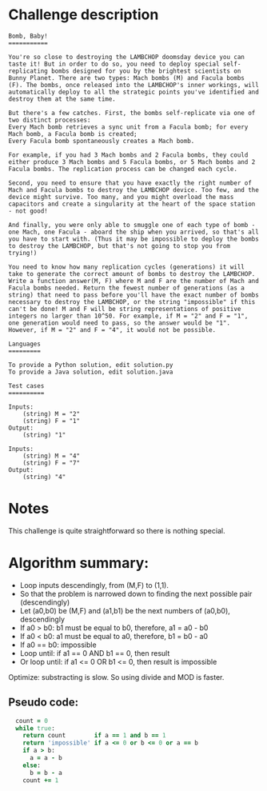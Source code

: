 # Challenge description
```
Bomb, Baby!
===========

You're so close to destroying the LAMBCHOP doomsday device you can taste it! But in order to do so, you need to deploy special self-replicating bombs designed for you by the brightest scientists on Bunny Planet. There are two types: Mach bombs (M) and Facula bombs (F). The bombs, once released into the LAMBCHOP's inner workings, will automatically deploy to all the strategic points you've identified and destroy them at the same time.

But there's a few catches. First, the bombs self-replicate via one of two distinct processes:
Every Mach bomb retrieves a sync unit from a Facula bomb; for every Mach bomb, a Facula bomb is created;
Every Facula bomb spontaneously creates a Mach bomb.

For example, if you had 3 Mach bombs and 2 Facula bombs, they could either produce 3 Mach bombs and 5 Facula bombs, or 5 Mach bombs and 2 Facula bombs. The replication process can be changed each cycle.

Second, you need to ensure that you have exactly the right number of Mach and Facula bombs to destroy the LAMBCHOP device. Too few, and the device might survive. Too many, and you might overload the mass capacitors and create a singularity at the heart of the space station - not good!

And finally, you were only able to smuggle one of each type of bomb - one Mach, one Facula - aboard the ship when you arrived, so that's all you have to start with. (Thus it may be impossible to deploy the bombs to destroy the LAMBCHOP, but that's not going to stop you from trying!)

You need to know how many replication cycles (generations) it will take to generate the correct amount of bombs to destroy the LAMBCHOP. Write a function answer(M, F) where M and F are the number of Mach and Facula bombs needed. Return the fewest number of generations (as a string) that need to pass before you'll have the exact number of bombs necessary to destroy the LAMBCHOP, or the string "impossible" if this can't be done! M and F will be string representations of positive integers no larger than 10^50. For example, if M = "2" and F = "1", one generation would need to pass, so the answer would be "1". However, if M = "2" and F = "4", it would not be possible.

Languages
=========

To provide a Python solution, edit solution.py
To provide a Java solution, edit solution.java

Test cases
==========

Inputs:
    (string) M = "2"
    (string) F = "1"
Output:
    (string) "1"

Inputs:
    (string) M = "4"
    (string) F = "7"
Output:
    (string) "4"
```


# Notes

This challenge is quite straightforward so there is nothing special.

# Algorithm summary:

+ Loop inputs descendingly, from (M,F) to (1,1).
+ So that the problem is narrowed down to finding the next possible pair (descendingly)
+ Let (a0,b0) be (M,F) and (a1,b1) be the next numbers of (a0,b0), descendingly
+ If a0 > b0: b1 must be equal to b0, therefore, a1 = a0 - b0
+ If a0 < b0: a1 must be equal to a0, therefore, b1 = b0 - a0
+ If a0 == b0: impossible
+ Loop until: if a1 == 0 AND b1 == 0, then result
+ Or loop until: if a1 <= 0 OR b1 <= 0, then result is impossible

Optimize: substracting is slow. So using divide and MOD is faster.

## Pseudo code:
```ruby
  count = 0
  while true:
    return count        if a == 1 and b == 1
    return 'impossible' if a <= 0 or b <= 0 or a == b
    if a > b:
      a = a - b
    else:
      b = b - a
    count += 1
```
